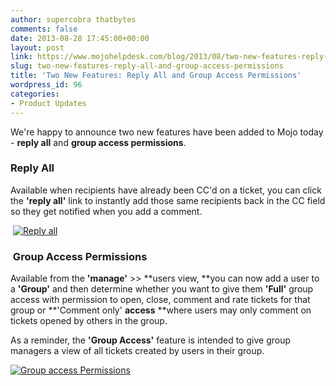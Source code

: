 ```yaml
---
author: supercobra thatbytes
comments: false
date: 2013-08-28 17:45:00+00:00
layout: post
link: https://www.mojohelpdesk.com/blog/2013/08/two-new-features-reply-all-and-group-access-permissions/
slug: two-new-features-reply-all-and-group-access-permissions
title: 'Two New Features: Reply All and Group Access Permissions'
wordpress_id: 96
categories:
- Product Updates
---
```


We're happy to announce two new features have been added to Mojo today - **reply all** and **group access permissions**.<!-- more -->


### Reply All




Available when recipients have already been CC'd on a ticket, you can click the **'reply all'** link to instantly add those same recipients back in the CC field so they get notified when you add a comment.







 [![Reply all](http://www.mojohelpdesk.com/blog/wordpress/wp-content/uploads/2013/08/Reply-all.png)](http://www.mojohelpdesk.com/blog/wordpress/wp-content/uploads/2013/08/Reply-all.png)[
](http://www.mojohelpdesk.com/blog/wordpress/wp-content/uploads/2013/08/29.png)




###  Group Access Permissions







Available from the **'manage'** >> **users view, **you can now add a user to a **'Group'** and then determine whether you want to give them **'Full'** group access with permission to open, close, comment and rate tickets for that group or **'Comment only' **access** **where users may only comment on tickets opened by others in the group.







As a reminder, the **'Group Access'** feature is intended to give group managers a view of all tickets created by users in their group.







[![Group access Permissions](http://www.mojohelpdesk.com/blog/wordpress/wp-content/uploads/2013/08/Group-access-Permissions.png)](http://www.mojohelpdesk.com/blog/wordpress/wp-content/uploads/2013/08/Group-access-Permissions.png)









